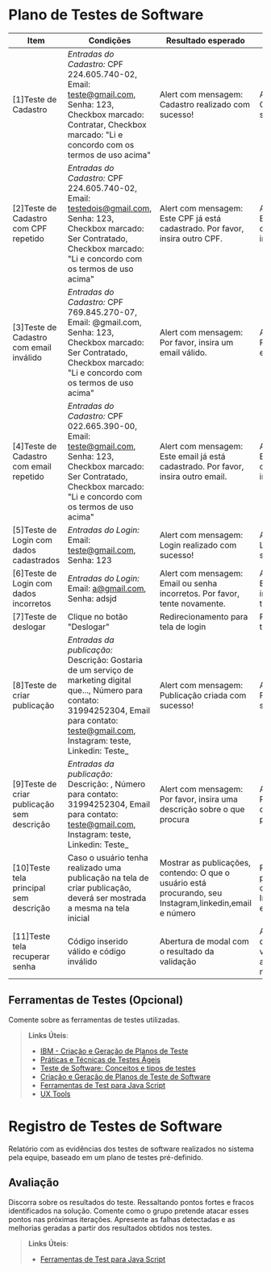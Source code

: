 # Plano de Testes de Software

| Item | Condições  |Resultado esperado               | Resultado Obtido  |
|--------------------|------------------------------------|----------------------------------------|------------------------------------|
| [1]Teste de Cadastro  | *Entradas do Cadastro:* CPF 224.605.740-02, Email: teste@gmail.com, Senha: 123, Checkbox marcado: Contratar, Checkbox marcado: "Li e concordo com os termos de uso acima" | Alert com mensagem: Cadastro realizado com sucesso! | Alert com mensagem: Cadastro realizado com sucesso! |
| [2]Teste de Cadastro com CPF repetido  | *Entradas do Cadastro:* CPF 224.605.740-02, Email: testedois@gmail.com, Senha: 123, Checkbox marcado: Ser Contratado, Checkbox marcado: "Li e concordo com os termos de uso acima" | Alert com mensagem: Este CPF já está cadastrado. Por favor, insira outro CPF. | Alert com mensagem: Este CPF já está cadastrado. Por favor, insira outro CPF. |
| [3]Teste de Cadastro com email inválido  | *Entradas do Cadastro:* CPF 769.845.270-07, Email: @gmail.com, Senha: 123, Checkbox marcado: Ser Contratado, Checkbox marcado: "Li e concordo com os termos de uso acima" | Alert com mensagem: Por favor, insira um email válido. | Alert com mensagem: Por favor, insira um email válido. |
| [4]Teste de Cadastro com email repetido  | *Entradas do Cadastro:* CPF 022.665.390-00, Email: teste@gmail.com, Senha: 123, Checkbox marcado: Ser Contratado, Checkbox marcado: "Li e concordo com os termos de uso acima" | Alert com mensagem: Este email já está cadastrado. Por favor, insira outro email. | Alert com mensagem: Este email já está cadastrado. Por favor, insira outro email. |
| [5]Teste de Login com dados cadastrados | *Entradas do Login:* Email: teste@gmail.com, Senha: 123 | Alert com mensagem: Login realizado com sucesso! | Alert com mensagem: Login realizado com sucesso! |
| [6]Teste de Login com dados incorretos | *Entradas do Login:* Email: a@gmail.com, Senha: adsjd | Alert com mensagem: Email ou senha incorretos. Por favor, tente novamente. | Alert com mensagem: Email ou senha incorretos. Por favor, tente novamente. | 
| [7]Teste de deslogar | Clique no botão "Deslogar" | Redirecionamento para tela de login | Redirecionamento para tela de login | 
| [8]Teste de criar publicação | *Entradas da publicação:* Descrição: Gostaria de um serviço de marketing digital que..., Número para contato: 31994252304, Email para contato: teste@gmail.com, Instagram: teste, Linkedin: Teste_ | Alert com mensagem: Publicação criada com sucesso! |  Alert com mensagem: Publicação criada com sucesso! | 
| [9]Teste de criar publicação sem descrição | *Entradas da publicação:* Descrição: , Número para contato: 31994252304, Email para contato: teste@gmail.com, Instagram: teste, Linkedin: Teste_  | Alert com mensagem: Por favor, insira uma descrição sobre o que procura | Alert com mensagem: Por favor, insira uma descrição sobre o que procura |
| [10]Teste tela principal sem descrição | Caso o usuário tenha realizado uma publicação na tela de criar publicação, deverá ser mostrada a mesma na tela inicial  | Mostrar as publicações, contendo: O que o usuário está procurando, seu Instagram,linkedin,email e número | Publicações realizadas pelos usuários, contendo seu Instagram,linkedin,email e número |
| [11]Teste tela recuperar senha | Código inserido válido e código inválido  | Abertura de modal com o resultado da validação | Alert com mensagem do resultado da validação, porém sem aparecimento das modais |

## Ferramentas de Testes (Opcional)

Comente sobre as ferramentas de testes utilizadas.
 
> **Links Úteis**:
> - [IBM - Criação e Geração de Planos de Teste](https://www.ibm.com/developerworks/br/local/rational/criacao_geracao_planos_testes_software/index.html)
> - [Práticas e Técnicas de Testes Ágeis](http://assiste.serpro.gov.br/serproagil/Apresenta/slides.pdf)
> -  [Teste de Software: Conceitos e tipos de testes](https://blog.onedaytesting.com.br/teste-de-software/)
> - [Criação e Geração de Planos de Teste de Software](https://www.ibm.com/developerworks/br/local/rational/criacao_geracao_planos_testes_software/index.html)
> - [Ferramentas de Test para Java Script](https://geekflare.com/javascript-unit-testing/)
> - [UX Tools](https://uxdesign.cc/ux-user-research-and-user-testing-tools-2d339d379dc7)

# Registro de Testes de Software

Relatório com as evidências dos testes de software realizados no sistema pela equipe, baseado em um plano de testes pré-definido.

## Avaliação

Discorra sobre os resultados do teste. Ressaltando pontos fortes e fracos identificados na solução. Comente como o grupo pretende atacar esses pontos nas próximas iterações. Apresente as falhas detectadas e as melhorias geradas a partir dos resultados obtidos nos testes.

> **Links Úteis**:
> - [Ferramentas de Test para Java Script](https://geekflare.com/javascript-unit-testing/)
